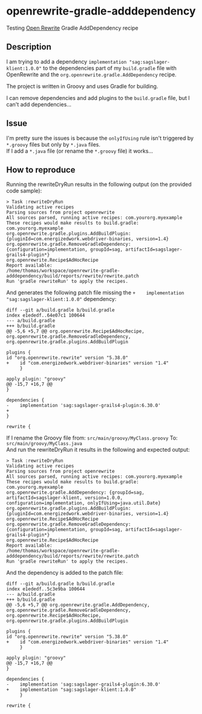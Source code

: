 # openrewrite-gradle-adddependency
Testing [Open Rewrite](https://docs.openrewrite.org/) Gradle AddDependency recipe

## Description
I am trying to add a dependency `implementation "sag:sagslager-klient:1.0.0"` to the dependencies part of my `build.gradle` file with OpenRewrite and the `org.openrewrite.gradle.AddDependency` recipe.

The project is written in Groovy and uses Gradle for building.

I can remove dependencies and add plugins to the `build.gradle` file, but I can't add dependencies...

## Issue
I'm pretty sure the issues is because the `onlyIfUsing` rule isn't triggered by `*.groovy` files but only by `*.java` files. \
If I add a `*.java` file (or rename the `*.groovy` file) it works...

## How to reproduce

Running the rewriteDryRun results in the following output (on the provided code sample):

    > Task :rewriteDryRun
    Validating active recipes
    Parsing sources from project openrewrite
    All sources parsed, running active recipes: com.yourorg.myexample
    These recipes would make results to build.gradle:
    com.yourorg.myexample
    org.openrewrite.gradle.plugins.AddBuildPlugin: {pluginId=com.energizedwork.webdriver-binaries, version=1.4}
    org.openrewrite.gradle.RemoveGradleDependency: {configuration=implementation, groupId=sag, artifactId=sagslager-grails4-plugin*}
    org.openrewrite.Recipe$AdHocRecipe
    Report available:
    /home/thomas/workspace/openrewrite-gradle-adddependency/build/reports/rewrite/rewrite.patch
    Run 'gradle rewriteRun' to apply the recipes.

And generates the following patch file missing the `+    implementation "sag:sagslager-klient:1.0.0"` dependency:

    diff --git a/build.gradle b/build.gradle
    index e1ededf..64e07c1 100644
    --- a/build.gradle
    +++ b/build.gradle
    @@ -5,6 +5,7 @@ org.openrewrite.Recipe$AdHocRecipe, org.openrewrite.gradle.RemoveGradleDependency, org.openrewrite.gradle.plugins.AddBuildPlugin

    plugins {
    id "org.openrewrite.rewrite" version "5.38.0"
    +    id "com.energizedwork.webdriver-binaries" version "1.4"
         }

    apply plugin: "groovy"
    @@ -15,7 +16,7 @@
    }

    dependencies {
    -    implementation 'sag:sagslager-grails4-plugin:6.30.0'
    +
    }

    rewrite {

If I rename the Groovy file from:
    `src/main/groovy/MyClass.groovy`
To:
    `src/main/groovy/MyClass.java` \
And run the rewriteDryRun it results in the following and expected output:

    > Task :rewriteDryRun
    Validating active recipes
    Parsing sources from project openrewrite
    All sources parsed, running active recipes: com.yourorg.myexample
    These recipes would make results to build.gradle:
    com.yourorg.myexample
    org.openrewrite.gradle.AddDependency: {groupId=sag, artifactId=sagslager-klient, version=1.0.0, configuration=implementation, onlyIfUsing=java.util.Date}
    org.openrewrite.gradle.plugins.AddBuildPlugin: {pluginId=com.energizedwork.webdriver-binaries, version=1.4}
    org.openrewrite.Recipe$AdHocRecipe
    org.openrewrite.gradle.RemoveGradleDependency: {configuration=implementation, groupId=sag, artifactId=sagslager-grails4-plugin*}
    org.openrewrite.Recipe$AdHocRecipe
    Report available:
    /home/thomas/workspace/openrewrite-gradle-adddependency/build/reports/rewrite/rewrite.patch
    Run 'gradle rewriteRun' to apply the recipes.

And the dependency is added to the patch file:

    diff --git a/build.gradle b/build.gradle
    index e1ededf..5c3e9ba 100644
    --- a/build.gradle
    +++ b/build.gradle
    @@ -5,6 +5,7 @@ org.openrewrite.gradle.AddDependency, org.openrewrite.gradle.RemoveGradleDependency, org.openrewrite.Recipe$AdHocRecipe, org.openrewrite.gradle.plugins.AddBuildPlugin

    plugins {
    id "org.openrewrite.rewrite" version "5.38.0"
    +    id "com.energizedwork.webdriver-binaries" version "1.4"
         }

    apply plugin: "groovy"
    @@ -15,7 +16,7 @@
    }

    dependencies {
    -    implementation 'sag:sagslager-grails4-plugin:6.30.0'
    +    implementation "sag:sagslager-klient:1.0.0"
         }

    rewrite {

